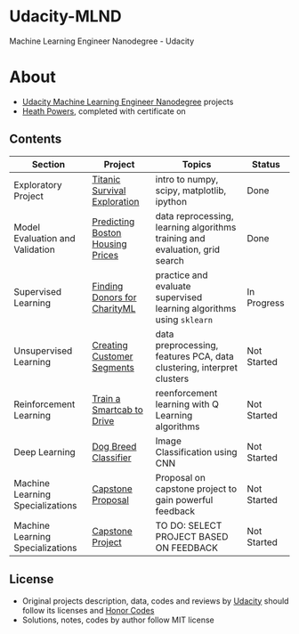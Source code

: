 # Udacity-MLND
Machine Learning Engineer Nanodegree - Udacity
# About
- [Udacity Machine Learning Engineer Nanodegree](https://www.udacity.com/course/machine-learning-engineer-nanodegree--nd009) projects
- [Heath Powers](https://github.com/hp4721), completed with certificate on 

## Contents
Section | Project | Topics | Status
--- | --- | --- | ---
Exploratory Project | [Titanic Survival Exploration](./titanic_survival_exploration) | intro to numpy, scipy, matplotlib, ipython | Done
Model Evaluation and Validation | [Predicting Boston Housing Prices](./boston_housing) | data reprocessing, learning algorithms training and evaluation, grid search | Done
Supervised Learning | [Finding Donors for CharityML](./finding_donors) | practice and evaluate supervised learning algorithms using `sklearn` | In Progress
Unsupervised Learning | [Creating Customer Segments](./creating_customer_segments) | data preprocessing, features PCA, data clustering, interpret clusters | Not Started
Reinforcement Learning | [Train a Smartcab to Drive](./smartcab) | reenforcement learning with Q Learning algorithms | Not Started
Deep Learning | [Dog Breed Classifier](./digit_recognition) | Image Classification using CNN | Not Started
Machine Learning Specializations | [Capstone Proposal](./capstone_proposal) | Proposal on capstone project to gain powerful feedback | Not Started
Machine Learning Specializations | [Capstone Project](./capstone) | TO DO: SELECT PROJECT BASED ON FEEDBACK | Not Started

## License
- Original projects description, data, codes and reviews by [Udacity](www.udacity.com) should follow its licenses and [Honor Codes](https://www.udacity.com/legal)
- Solutions, notes, codes by author follow MIT license
